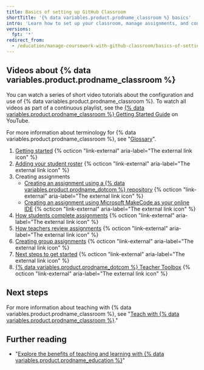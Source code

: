 ```yaml
---
title: Basics of setting up GitHub Classroom
shortTitle: '{% data variables.product.prodname_classroom %} basics'
intro: 'Learn how to set up your classroom, manage assignments, and configure time-saving automation.'
versions:
  fpt: '*'
redirect_from:
  - /education/manage-coursework-with-github-classroom/basics-of-setting-up-github-classroom
---
```

## Videos about {% data variables.product.prodname_classroom %}

You can watch a series of short video tutorials about the configuration and use of {% data variables.product.prodname_classroom %}. To watch all videos as part of a continuous playlist, see the [{% data variables.product.prodname_classroom %} Getting Started Guide](https://www.youtube.com/playlist?list=PLIRjfNq867bewk3ZGV6Z7a16YDNRCpK3u) on YouTube.

For more information about terminology for {% data variables.product.prodname_classroom %}, see "[Glossary](/education/manage-coursework-with-github-classroom/glossary)".

1. <a href="https://youtu.be/xVVeqIDgCvM" target="_blank">Getting started</a> {% octicon "link-external" aria-label="The external link icon" %}
2. <a href="https://youtu.be/DTzrKduaHj8" target="_blank">Adding your student roster</a> {% octicon "link-external" aria-label="The external link icon" %}
3. Creating assignments
    - <a href="https://youtu.be/6QzKZ63KLss" target="_blank">Creating an assignment using a {% data variables.product.prodname_dotcom %} repository</a> {% octicon "link-external" aria-label="The external link icon" %}
    - <a href="https://youtu.be/Qmwh6ijsQJU" target="_blank">Creating an assignment using Microsoft MakeCode as your online IDE</a> {% octicon "link-external" aria-label="The external link icon" %}
4. <a href="https://youtu.be/ObaFRGp_Eko" target="_blank">How students complete assignments</a> {% octicon "link-external" aria-label="The external link icon" %}
5. <a href="https://youtu.be/g45OJn3UyCU" target="_blank">How teachers review assignments</a> {% octicon "link-external" aria-label="The external link icon" %}
6. <a href="https://youtu.be/QxrA3taZdNM" target="_blank">Creating group assignments</a> {% octicon "link-external" aria-label="The external link icon" %}
7. <a href="https://youtu.be/tJK2cmoh1KM" target="_blank">Next steps to get started</a> {% octicon "link-external" aria-label="The external link icon" %}
8. <a href="https://youtu.be/X87v3SFQxLU" target="_blank">{% data variables.product.prodname_dotcom %} Teacher Toolbox</a> {% octicon "link-external" aria-label="The external link icon" %}

## Next steps

For more information about teaching with {% data variables.product.prodname_classroom %}, see "[Teach with {% data variables.product.prodname_classroom %}](/education/manage-coursework-with-github-classroom/teach-with-github-classroom)."

## Further reading

- "[Explore the benefits of teaching and learning with {% data variables.product.prodname_education %}](/education/teach-and-learn-with-github-education)"
